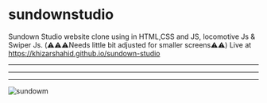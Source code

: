 # sundownstudio
Sundown Studio website clone using in HTML,CSS and JS, locomotive Js & Swiper Js. (⚠️⚠️⚠️Needs little bit adjusted for smaller screens⚠️⚠️)
Live at https://khizarshahid.github.io/sundown-studio
******************************************************************************************
------------------------------------------------------------------------------------------
******************************************************************************************

![sundowm](https://github.com/user-attachments/assets/482a57da-a794-444f-b963-0672945bf330)
